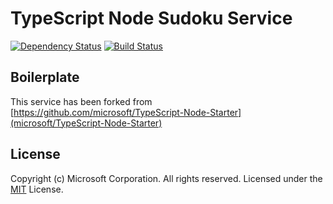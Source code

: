 # TypeScript Node Sudoku Service

[![Dependency Status](https://david-dm.org/TKasekamp/sudoku-service.svg)](https://david-dm.org/TKasekamp/sudoku-service) [![Build Status](https://dev.azure.com/toniskasekamp/sudoku-service/_apis/build/status/TKasekamp.sudoku-service?branchName=master)](https://dev.azure.com/toniskasekamp/sudoku-service/_build/latest?definitionId=1&branchName=master)

## Boilerplate
This service has been forked from [https://github.com/microsoft/TypeScript-Node-Starter](microsoft/TypeScript-Node-Starter)

## License
Copyright (c) Microsoft Corporation. All rights reserved.
Licensed under the [MIT](LICENSE.txt) License.
